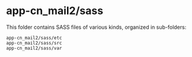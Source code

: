 # app-cn_mail2/sass

This folder contains SASS files of various kinds, organized in sub-folders:

    app-cn_mail2/sass/etc
    app-cn_mail2/sass/src
    app-cn_mail2/sass/var
